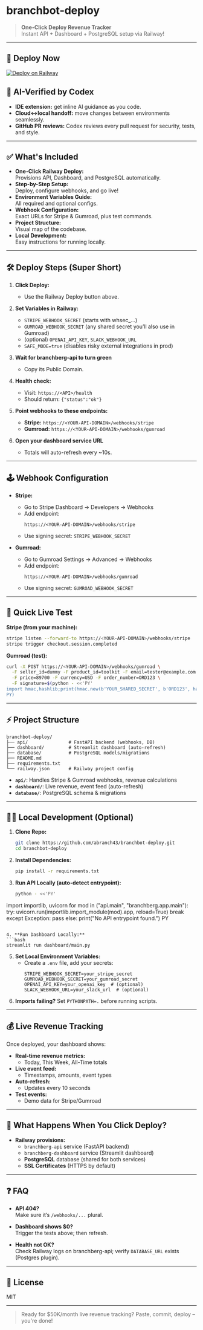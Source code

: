 # branchbot-deploy

> **One-Click Deploy Revenue Tracker**  
> Instant API + Dashboard + PostgreSQL setup via Railway!

---

## 🚀 Deploy Now
[![Deploy on Railway](https://railway.app/button.svg)](https://railway.app/new/template?sourceRepo=https://github.com/abranch43/branchbot-deploy)

## 🤖 AI-Verified by Codex

- **IDE extension:** get inline AI guidance as you code.
- **Cloud↔local handoff:** move changes between environments seamlessly.
- **GitHub PR reviews:** Codex reviews every pull request for security, tests, and style.

---

## ✅ What's Included

- **One-Click Railway Deploy:**  
  Provisions API, Dashboard, and PostgreSQL automatically.
- **Step-by-Step Setup:**  
  Deploy, configure webhooks, and go live!
- **Environment Variables Guide:**  
  All required and optional configs.
- **Webhook Configuration:**  
  Exact URLs for Stripe & Gumroad, plus test commands.
- **Project Structure:**  
  Visual map of the codebase.
- **Local Development:**  
  Easy instructions for running locally.

---

## 🛠️ Deploy Steps (Super Short)

1. **Click Deploy:**  
   - Use the Railway Deploy button above.

2. **Set Variables in Railway:**  
   - `STRIPE_WEBHOOK_SECRET` (starts with whsec_...)
   - `GUMROAD_WEBHOOK_SECRET` (any shared secret you’ll also use in Gumroad)
   - (optional) `OPENAI_API_KEY`, `SLACK_WEBHOOK_URL`
   - `SAFE_MODE=true` (disables risky external integrations in prod)

3. **Wait for branchberg-api to turn green**  
   - Copy its Public Domain.

4. **Health check:**  
   - Visit: `https://<API>/health`  
   - Should return: `{"status":"ok"}`

5. **Point webhooks to these endpoints:**  
   - **Stripe:** `https://<YOUR-API-DOMAIN>/webhooks/stripe`
   - **Gumroad:** `https://<YOUR-API-DOMAIN>/webhooks/gumroad`

6. **Open your dashboard service URL**  
   - Totals will auto-refresh every ~10s.

---

## 🕹️ Webhook Configuration

- **Stripe:**  
  - Go to Stripe Dashboard → Developers → Webhooks
  - Add endpoint:  
    ```
    https://<YOUR-API-DOMAIN>/webhooks/stripe
    ```
  - Use signing secret: `STRIPE_WEBHOOK_SECRET`

- **Gumroad:**  
  - Go to Gumroad Settings → Advanced → Webhooks
  - Add endpoint:  
    ```
    https://<YOUR-API-DOMAIN>/webhooks/gumroad
    ```
  - Use signing secret: `GUMROAD_WEBHOOK_SECRET`

---

## 🧪 Quick Live Test

**Stripe (from your machine):**
```bash
stripe listen --forward-to https://<YOUR-API-DOMAIN>/webhooks/stripe
stripe trigger checkout.session.completed
```

**Gumroad (test):**
```bash
curl -X POST https://<YOUR-API-DOMAIN>/webhooks/gumroad \
  -F seller_id=dummy -F product_id=toolkit -F email=tester@example.com \
  -F price=89700 -F currency=USD -F order_number=ORD123 \
  -F signature=$(python - <<'PY'
import hmac,hashlib;print(hmac.new(b'YOUR_SHARED_SECRET', b'ORD123', hashlib.sha256).hexdigest())
PY)
```

---

## ⚡ Project Structure

```
branchbot-deploy/
├── api/               # FastAPI backend (webhooks, DB)
├── dashboard/         # Streamlit dashboard (auto-refresh)
├── database/          # PostgreSQL models/migrations
├── README.md
├── requirements.txt
└── railway.json       # Railway project config
```

- **`api/`**: Handles Stripe & Gumroad webhooks, revenue calculations
- **`dashboard/`**: Live revenue, event feed (auto-refresh)
- **`database/`**: PostgreSQL schema & migrations

---

## 🧑‍💻 Local Development (Optional)

1. **Clone Repo:**
   ```bash
   git clone https://github.com/abranch43/branchbot-deploy.git
   cd branchbot-deploy
   ```

2. **Install Dependencies:**
   ```bash
   pip install -r requirements.txt
   ```

3. **Run API Locally (auto-detect entrypoint):**
   ```bash
   python - <<'PY'
import importlib, uvicorn
for mod in ("api.main", "branchberg.app.main"):
    try:
        uvicorn.run(importlib.import_module(mod).app, reload=True)
        break
    except Exception:
        pass
else:
    print("No API entrypoint found.")
PY
   ```

4. **Run Dashboard Locally:**
   ```bash
   streamlit run dashboard/main.py
   ```

5. **Set Local Environment Variables:**
   - Create a `.env` file, add your secrets:
     ```
     STRIPE_WEBHOOK_SECRET=your_stripe_secret
     GUMROAD_WEBHOOK_SECRET=your_gumroad_secret
     OPENAI_API_KEY=your_openai_key  # (optional)
     SLACK_WEBHOOK_URL=your_slack_url  # (optional)
     ```
6. **Imports failing?** Set `PYTHONPATH=.` before running scripts.

---

## 💰 Live Revenue Tracking

Once deployed, your dashboard shows:

- **Real-time revenue metrics:**  
  - Today, This Week, All-Time totals
- **Live event feed:**  
  - Timestamps, amounts, event types
- **Auto-refresh:**  
  - Updates every 10 seconds
- **Test events:**  
  - Demo data for Stripe/Gumroad

---

## 🎯 What Happens When You Click Deploy?

- **Railway provisions:**
  - `branchberg-api` service (FastAPI backend)
  - `branchberg-dashboard` service (Streamlit dashboard)
  - **PostgreSQL** database (shared for both services)
  - **SSL Certificates** (HTTPS by default)

---

## ❓ FAQ

- **API 404?**  
  Make sure it’s `/webhooks/...` plural.

- **Dashboard shows $0?**  
  Trigger the tests above; then refresh.

- **Health not OK?**  
  Check Railway logs on branchberg-api; verify `DATABASE_URL` exists (Postgres plugin).

---

## 📝 License

MIT

---

> Ready for $50K/month live revenue tracking? Paste, commit, deploy – you're done!
